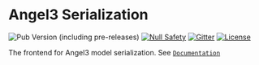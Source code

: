# Angel3 Serialization

![Pub Version (including pre-releases)](https://img.shields.io/pub/v/angel3_serialize?include_prereleases)
[![Null Safety](https://img.shields.io/badge/null-safety-brightgreen)](https://dart.dev/null-safety)
[![Gitter](https://img.shields.io/gitter/room/angel_dart/discussion)](https://gitter.im/angel_dart/discussion)
[![License](https://img.shields.io/github/license/dart-backend/angel)](https://github.com/dart-backend/angel/tree/master/packages/serialize/angel_serialize/LICENSE)

The frontend for Angel3 model serialization. See [`Documentation`](https://angel3-docs.dukefirehawk.com/guides/serialization)
